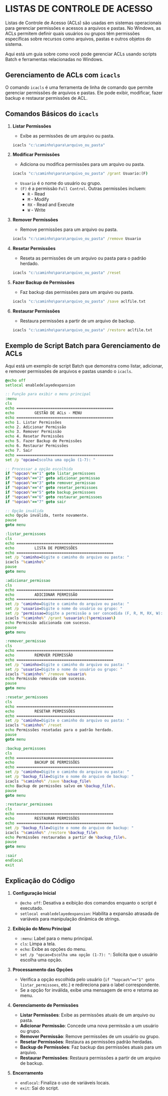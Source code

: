 # LISTAS DE CONTROLE DE ACESSO
Listas de Controle de Acesso (ACLs) são usadas em sistemas operacionais para gerenciar permissões e acessos a arquivos e pastas. No Windows, as ACLs permitem definir quais usuários ou grupos têm permissões específicas sobre recursos como arquivos, pastas e outros objetos do sistema.

Aqui está um guia sobre como você pode gerenciar ACLs usando scripts Batch e ferramentas relacionadas no Windows.

## Gerenciamento de ACLs com `icacls`
O comando `icacls` é uma ferramenta de linha de comando que permite gerenciar permissões de arquivos e pastas. Ele pode exibir, modificar, fazer backup e restaurar permissões de ACL.

## Comandos Básicos do `icacls`
1. **Listar Permissões**
   - Exibe as permissões de um arquivo ou pasta.
   ```bat
   icacls "c:\caminho\para\arquivo_ou_pasta"
   ```

2. **Modificar Permissões**
   - Adiciona ou modifica permissões para um arquivo ou pasta.
   ```bat
   icacls "c:\caminho\para\arquivo_ou_pasta" /grant Usuario:(F)
   ```
   - `Usuario` é o nome do usuário ou grupo.
   - `(F)` é a permissão `Full Control`. Outras permissões incluem:
     - `R` - Read
     - `M` - Modify
     - `RX` - Read and Execute
     - `W` - Write

3. **Remover Permissões**
   - Remove permissões para um arquivo ou pasta.
   ```bat
   icacls "c:\caminho\para\arquivo_ou_pasta" /remove Usuario
   ```

4. **Resetar Permissões**
   - Reseta as permissões de um arquivo ou pasta para o padrão herdado.
   ```bat
   icacls "c:\caminho\para\arquivo_ou_pasta" /reset
   ```

5. **Fazer Backup de Permissões**
   - Faz backup das permissões para um arquivo ou pasta.
   ```bat
   icacls "c:\caminho\para\arquivo_ou_pasta" /save aclfile.txt
   ```

6. **Restaurar Permissões**
   - Restaura permissões a partir de um arquivo de backup.
   ```bat
   icacls "c:\caminho\para\arquivo_ou_pasta" /restore aclfile.txt
   ```

## Exemplo de Script Batch para Gerenciamento de ACLs
Aqui está um exemplo de script Batch que demonstra como listar, adicionar, e remover permissões de arquivos e pastas usando o `icacls`.

```bat
@echo off
setlocal enabledelayedexpansion

:: Função para exibir o menu principal
:menu
cls
echo ===========================================
echo         GESTÃO DE ACLs - MENU
echo ===========================================
echo 1. Listar Permissões
echo 2. Adicionar Permissão
echo 3. Remover Permissão
echo 4. Resetar Permissões
echo 5. Fazer Backup de Permissões
echo 6. Restaurar Permissões
echo 7. Sair
echo ===========================================
set /p "opcao=Escolha uma opção (1-7): "

:: Processar a opção escolhida
if "%opcao%"=="1" goto listar_permissoes
if "%opcao%"=="2" goto adicionar_permissao
if "%opcao%"=="3" goto remover_permissao
if "%opcao%"=="4" goto resetar_permissoes
if "%opcao%"=="5" goto backup_permissoes
if "%opcao%"=="6" goto restaurar_permissoes
if "%opcao%"=="7" goto sair

:: Opção inválida
echo Opção inválida, tente novamente.
pause
goto menu

:listar_permissoes
cls
echo ===========================================
echo         LISTA DE PERMISSÕES
echo ===========================================
set /p "caminho=Digite o caminho do arquivo ou pasta: "
icacls "%caminho%"
pause
goto menu

:adicionar_permissao
cls
echo ===========================================
echo         ADICIONAR PERMISSÃO
echo ===========================================
set /p "caminho=Digite o caminho do arquivo ou pasta: "
set /p "usuario=Digite o nome do usuário ou grupo: "
set /p "permissao=Digite a permissão a ser concedida (F, R, M, RX, W): "
icacls "%caminho%" /grant %usuario%:(%permissao%)
echo Permissão adicionada com sucesso.
pause
goto menu

:remover_permissao
cls
echo ===========================================
echo         REMOVER PERMISSÃO
echo ===========================================
set /p "caminho=Digite o caminho do arquivo ou pasta: "
set /p "usuario=Digite o nome do usuário ou grupo: "
icacls "%caminho%" /remove %usuario%
echo Permissão removida com sucesso.
pause
goto menu

:resetar_permissoes
cls
echo ===========================================
echo         RESETAR PERMISSÕES
echo ===========================================
set /p "caminho=Digite o caminho do arquivo ou pasta: "
icacls "%caminho%" /reset
echo Permissões resetadas para o padrão herdado.
pause
goto menu

:backup_permissoes
cls
echo ===========================================
echo         BACKUP DE PERMISSÕES
echo ===========================================
set /p "caminho=Digite o caminho do arquivo ou pasta: "
set /p "backup_file=Digite o nome do arquivo de backup: "
icacls "%caminho%" /save %backup_file%
echo Backup de permissões salvo em %backup_file%.
pause
goto menu

:restaurar_permissoes
cls
echo ===========================================
echo         RESTAURAR PERMISSÕES
echo ===========================================
set /p "backup_file=Digite o nome do arquivo de backup: "
icacls "%caminho%" /restore %backup_file%
echo Permissões restauradas a partir de %backup_file%.
pause
goto menu

:sair
endlocal
exit
```

## Explicação do Código
1. **Configuração Inicial**
   - `@echo off`: Desativa a exibição dos comandos enquanto o script é executado.
   - `setlocal enabledelayedexpansion`: Habilita a expansão atrasada de variáveis para manipulação dinâmica de strings.

2. **Exibição do Menu Principal**
   - `:menu`: Label para o menu principal.
   - `cls`: Limpa a tela.
   - `echo`: Exibe as opções do menu.
   - `set /p "opcao=Escolha uma opção (1-7): "`: Solicita que o usuário escolha uma opção.

3. **Processamento das Opções**
   - Verifica a opção escolhida pelo usuário (`if "%opcao%"=="1" goto listar_permissoes`, etc.) e redireciona para o label correspondente.
   - Se a opção for inválida, exibe uma mensagem de erro e retorna ao menu.

4. **Gerenciamento de Permissões**
   - **Listar Permissões**: Exibe as permissões atuais de um arquivo ou pasta.
   - **Adicionar Permissão**: Concede uma nova permissão a um usuário ou grupo.
   - **Remover Permissão**: Remove permissões de um usuário ou grupo.
   - **Resetar Permissões**: Restaura as permissões padrão herdadas.
   - **Backup de Permissões**: Faz backup das permissões atuais para um arquivo.
   - **Restaurar Permissões**: Restaura permissões a partir de um arquivo de backup.

5. **Encerramento**
   - `endlocal`: Finaliza o uso de variáveis locais.
   - `exit`: Sai do script.

